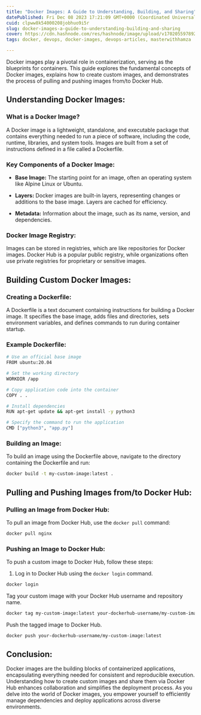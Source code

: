 ```yaml
---
title: "Docker Images: A Guide to Understanding, Building, and Sharing"
datePublished: Fri Dec 08 2023 17:21:09 GMT+0000 (Coordinated Universal Time)
cuid: clpww8k54000208jobhuo9i5r
slug: docker-images-a-guide-to-understanding-building-and-sharing
cover: https://cdn.hashnode.com/res/hashnode/image/upload/v1702055978924/f10e586d-9872-4dd8-bf44-c7187bda4f2d.png
tags: docker, devops, docker-images, devops-articles, masterwithhamza

---
```


Docker images play a pivotal role in containerization, serving as the blueprints for containers. This guide explores the fundamental concepts of Docker images, explains how to create custom images, and demonstrates the process of pulling and pushing images from/to Docker Hub.

## **Understanding Docker Images:**

### **What is a Docker Image?**

A Docker image is a lightweight, standalone, and executable package that contains everything needed to run a piece of software, including the code, runtime, libraries, and system tools. Images are built from a set of instructions defined in a file called a Dockerfile.

### **Key Components of a Docker Image:**

* **Base Image:** The starting point for an image, often an operating system like Alpine Linux or Ubuntu.
    
* **Layers:** Docker images are built-in layers, representing changes or additions to the base image. Layers are cached for efficiency.
    
* **Metadata:** Information about the image, such as its name, version, and dependencies.
    

### **Docker Image Registry:**

Images can be stored in registries, which are like repositories for Docker images. Docker Hub is a popular public registry, while organizations often use private registries for proprietary or sensitive images.

## **Building Custom Docker Images:**

### **Creating a Dockerfile:**

A Dockerfile is a text document containing instructions for building a Docker image. It specifies the base image, adds files and directories, sets environment variables, and defines commands to run during container startup.

### **Example Dockerfile:**

```bash
# Use an official base image
FROM ubuntu:20.04

# Set the working directory
WORKDIR /app

# Copy application code into the container
COPY . .

# Install dependencies
RUN apt-get update && apt-get install -y python3

# Specify the command to run the application
CMD ["python3", "app.py"]
```

### **Building an Image:**

To build an image using the Dockerfile above, navigate to the directory containing the Dockerfile and run:

```bash
docker build -t my-custom-image:latest .
```

## **Pulling and Pushing Images from/to Docker Hub:**

### **Pulling an Image from Docker Hub:**

To pull an image from Docker Hub, use the `docker pull` command:

```bash
docker pull nginx
```

### **Pushing an Image to Docker Hub:**

To push a custom image to Docker Hub, follow these steps:

1. Log in to Docker Hub using the `docker login` command.
    

```bash
docker login
```

Tag your custom image with your Docker Hub username and repository name.

```bash
docker tag my-custom-image:latest your-dockerhub-username/my-custom-image:latest
```

Push the tagged image to Docker Hub.

```bash
docker push your-dockerhub-username/my-custom-image:latest
```

## **Conclusion:**

Docker images are the building blocks of containerized applications, encapsulating everything needed for consistent and reproducible execution. Understanding how to create custom images and share them via Docker Hub enhances collaboration and simplifies the deployment process. As you delve into the world of Docker images, you empower yourself to efficiently manage dependencies and deploy applications across diverse environments.